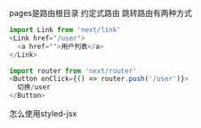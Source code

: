 pages是路由根目录
约定式路由
跳转路由有两种方式
```js
import Link from 'next/link'
<Link href="/user">
  <a href="">用户列表</a>
</Link>

import router from 'next/router'
<Button onClick={() => router.push('/user')}>
  切换/user
</Button>
```
怎么使用styled-jsx
